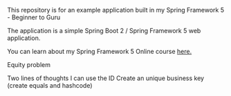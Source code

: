 This repository is for an example application built in my Spring Framework 5 - Beginner to Guru

The application is a simple Spring Boot 2 / Spring Framework 5 web application.

You can learn about my Spring Framework 5 Online course [here.](https://go.springframework.guru/spring-framework-5-online-course)

Equity problem

Two lines of thoughts
I can use the ID
Create an unique business key (create equals and hashcode)